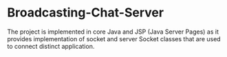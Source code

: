 # Broadcasting-Chat-Server
The project is implemented in core Java and JSP (Java Server Pages) as it provides  implementation of socket and server Socket classes that are used to connect distinct  application.
